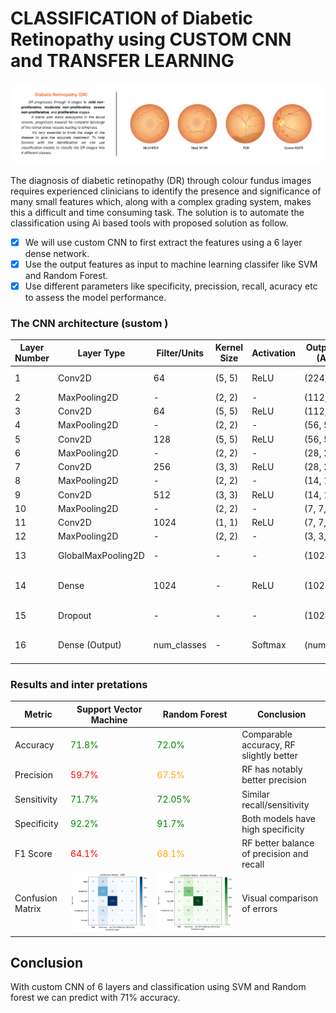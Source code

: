 # **CLASSIFICATION of Diabetic Retinopathy using CUSTOM CNN and TRANSFER LEARNING**

![image.png](./results/thumbnail.png)

The diagnosis of diabetic retinopathy (DR) through colour fundus images requires experienced clinicians to identify the presence and significance of many small features which, along with a complex grading system, makes this a difficult and time consuming task. The solution is to automate the classification using Ai based tools with proposed solution as follow.

- [x] We will use custom CNN to first extract the features using a 6 layer dense network.
- [x] Use the output features as input to machine learning classifer like SVM and Random Forest.  
- [x] Use different parameters like specificity, precission, recall, acuracy etc to assess the model performance.

### The CNN architecture (sustom )

| Layer Number | Layer Type         | Filter/Units | Kernel Size | Activation | Output Shape (Approx) | Notes                       |
| ------------ | ------------------ | ------------ | ----------- | ---------- | --------------------- | --------------------------- |
| 1            | Conv2D             | 64           | (5, 5)      | ReLU       | (224, 224, 64)        | Input shape (224,224,3)     |
| 2            | MaxPooling2D       | -            | (2, 2)      | -          | (112, 112, 64)        |                             |
| 3            | Conv2D             | 64           | (5, 5)      | ReLU       | (112, 112, 64)        |                             |
| 4            | MaxPooling2D       | -            | (2, 2)      | -          | (56, 56, 64)          |                             |
| 5            | Conv2D             | 128          | (5, 5)      | ReLU       | (56, 56, 128)         |                             |
| 6            | MaxPooling2D       | -            | (2, 2)      | -          | (28, 28, 128)         |                             |
| 7            | Conv2D             | 256          | (3, 3)      | ReLU       | (28, 28, 256)         |                             |
| 8            | MaxPooling2D       | -            | (2, 2)      | -          | (14, 14, 256)         |                             |
| 9            | Conv2D             | 512          | (3, 3)      | ReLU       | (14, 14, 512)         |                             |
| 10           | MaxPooling2D       | -            | (2, 2)      | -          | (7, 7, 512)           |                             |
| 11           | Conv2D             | 1024         | (1, 1)      | ReLU       | (7, 7, 1024)          |                             |
| 12           | MaxPooling2D       | -            | (2, 2)      | -          | (3, 3, 1024)          |                             |
| 13           | GlobalMaxPooling2D | -            | -           | -          | (1024,)               | Converts to 1D vector       |
| 14           | Dense              | 1024         | -           | ReLU       | (1024,)               | Fully connected layer       |
| 15           | Dropout            | -            | -           | -          | (1024,)               | Dropout with rate 0.5       |
| 16           | Dense (Output)     | num\_classes | -           | Softmax    | (num\_classes,)       | Output classification layer |


### Results and inter pretations

| Metric       | Support Vector Machine               | Random Forest                     | Conclusion                          |
|--------------|------------------------------------|----------------------------------|-----------------------------------|
| Accuracy     | <span style="color:green;">71.8%</span>   | <span style="color:green;">72.0%</span>     | Comparable accuracy, RF slightly better |
| Precision    | <span style="color:red;">59.7%</span>     | <span style="color:orange;">67.5%</span>    | RF has notably better precision    |
| Sensitivity  | <span style="color:green;">71.7%</span>   | <span style="color:green;">72.05%</span>    | Similar recall/sensitivity         |
| Specificity  | <span style="color:green;">92.2%</span>   | <span style="color:green;">91.7%</span>     | Both models have high specificity  |
| F1 Score     | <span style="color:red;">64.1%</span>     | <span style="color:orange;">68.1%</span>    | RF better balance of precision and recall |
| Confusion Matrix | ![SVM Confusion Matrix](./results/svm.png) | ![RF Confusion Matrix](./results/rf.png)    | Visual comparison of errors        |


## Conclusion 

With custom CNN of 6 layers and classification using  SVM and Random forest we can predict with 71% accuracy.
